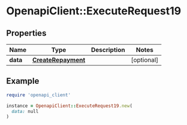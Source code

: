 # OpenapiClient::ExecuteRequest19

## Properties

| Name | Type | Description | Notes |
| ---- | ---- | ----------- | ----- |
| **data** | [**CreateRepayment**](CreateRepayment.md) |  | [optional] |

## Example

```ruby
require 'openapi_client'

instance = OpenapiClient::ExecuteRequest19.new(
  data: null
)
```

